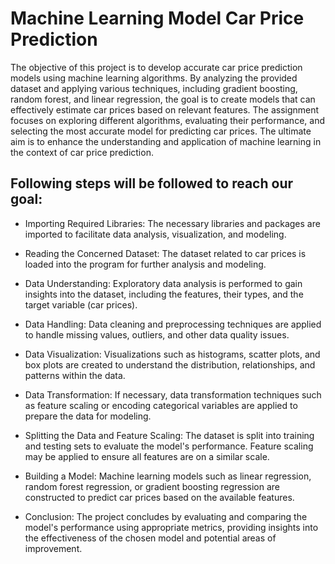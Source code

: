 # Machine Learning Model Car Price Prediction

The objective of this project is to develop accurate car price prediction models using machine learning algorithms. By analyzing the provided dataset and applying various techniques, including gradient boosting, random forest, and linear regression, the goal is to create models that can effectively estimate car prices based on relevant features. The assignment focuses on exploring different algorithms, evaluating their performance, and selecting the most accurate model for predicting car prices. The ultimate aim is to enhance the understanding and application of machine learning in the context of car price prediction.

## Following steps will be followed to reach our goal:

- Importing Required Libraries: The necessary libraries and packages are imported to facilitate data analysis, visualization, and modeling.

- Reading the Concerned Dataset: The dataset related to car prices is loaded into the program for further analysis and modeling.

- Data Understanding: Exploratory data analysis is performed to gain insights into the dataset, including the features, their types, and the target variable (car prices).

- Data Handling: Data cleaning and preprocessing techniques are applied to handle missing values, outliers, and other data quality issues.

- Data Visualization: Visualizations such as histograms, scatter plots, and box plots are created to understand the distribution, relationships, and patterns within the data.

- Data Transformation: If necessary, data transformation techniques such as feature scaling or encoding categorical variables are applied to prepare the data for modeling.

- Splitting the Data and Feature Scaling: The dataset is split into training and testing sets to evaluate the model's performance. Feature scaling may be applied to ensure all features are on a similar scale.

- Building a Model: Machine learning models such as linear regression, random forest regression, or gradient boosting regression are constructed to predict car prices based on the available features.

- Conclusion: The project concludes by evaluating and comparing the model's performance using appropriate metrics, providing insights into the effectiveness of the chosen model and potential areas of improvement.
